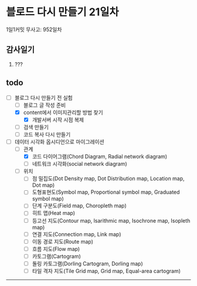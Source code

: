 # 블로드 다시 만들기 21일차

1일1커밋 무사고: 952일차

## 감사일기

1. ???

## todo

- [ ] 블로그 다시 만들기 전 실험
  - [ ] 블로그 글 작성 준비
  - [x] content에서 이미지관리할 방법 찾기
    - [x] 개발서버 시작 시점 복제
  - [ ] 검색 만들기
  - [ ] 코드 복사 다시 만들기
- [ ] 데이터 시각화 옵시디언으로 마이그레이션
  - [ ] 관계
    - [x] 코드 다이어그램(Chord Diagram, Radial network diagram)
    - [ ] 네트워크 시각화(social network diagram)
  - [ ] 위치
    - [ ] 점 밀집도(Dot Density map, Dot Distribution map, Location map, Dot map)
    - [ ] 도형표현도(Symbol map, Proportional symbol map, Graduated symbol map)
    - [ ] 단계 구분도(Field map, Choropleth map)
    - [ ] 히트 맵(Heat map)
    - [ ] 등고선 지도(Contour map, lsarithmic map, Isochrone map, Isopleth map)
    - [ ] 연결 지도(Connection map, Link map)
    - [ ] 이동 경로 지도(Route map)
    - [ ] 흐름 지도(Flow map)
    - [ ] 카토그램(Cartogram)
    - [ ] 돌링 카토그램(Dorling Cartogram, Dorling map)
    - [ ] 타일 격자 지도(Tile Grid map, Grid map, Equal-area cartogram)

---
